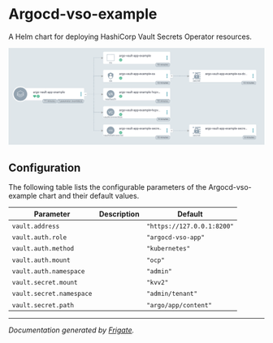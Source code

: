 
Argocd-vso-example
===========

A Helm chart for deploying HashiCorp Vault Secrets Operator resources.

![ArgoCD Flow with VSO resources](images/argo.png)


## Configuration

The following table lists the configurable parameters of the Argocd-vso-example chart and their default values.

| Parameter                | Description             | Default        |
| ------------------------ | ----------------------- | -------------- |
| `vault.address` |  | `"https://127.0.0.1:8200"` |
| `vault.auth.role` |  | `"argocd-vso-app"` |
| `vault.auth.method` |  | `"kubernetes"` |
| `vault.auth.mount` |  | `"ocp"` |
| `vault.auth.namespace` |  | `"admin"` |
| `vault.secret.mount` |  | `"kvv2"` |
| `vault.secret.namespace` |  | `"admin/tenant"` |
| `vault.secret.path` |  | `"argo/app/content"` |



---
_Documentation generated by [Frigate](https://frigate.readthedocs.io)._


